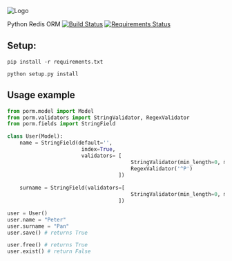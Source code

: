 ![Logo](http://i.imgur.com/xOJFRp4.png)

Python Redis ORM [![Build Status](https://travis-ci.org/msempere/porm.svg?branch=master)](https://travis-ci.org/msempere/porm) [![Requirements Status](https://requires.io/github/msempere/porm/requirements.svg?branch=master)](https://requires.io/github/msempere/porm/requirements/?branch=master)


## Setup:
```
pip install -r requirements.txt
```
```
python setup.py install
```

## Usage example

```python
from porm.model import Model
from porm.validators import StringValidator, RegexValidator
from porm.fields import StringField

class User(Model):
    name = StringField(default='', 
                        index=True,
                        validators= [
                                        StringValidator(min_length=0, max_length=20),
                                        RegexValidator('^P')
                                    ])
                                
    surname = StringField(validators=[
                                        StringValidator(min_length=0, max_length=20),
                                    ])

user = User()
user.name = "Peter"
user.surname = "Pan"
user.save() # returns True

user.free() # returns True
user.exist() # return False
```
